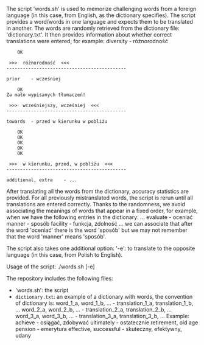 The script 'words.sh' is used to memorize challenging words from a foreign language (in this case, from English, as the dictionary specifies). The script provides a word/words in one language and expects them to be translated in another. The words are randomly retrieved from the dictionary file: 'dictionary.txt'. It then provides information about whether correct translations were entered, for example:
	diversity	 - różnorodność

		OK

	 >>>  różnorodność  <<<
	--------------------------------------------

	prior	 - wcześniej

		OK
	Za mało wypisanych tłumaczeń!

	 >>>  wcześniejszy, wcześniej  <<<
	--------------------------------------------

	towards	 - przed w kierunku w pobliżu

		OK
		OK
		OK
		OK
		OK

	 >>>  w kierunku, przed, w pobliżu  <<<
	--------------------------------------------

	additional, extra	 - ...

After translating all the words from the dictionary, accuracy statistics are provided. For all previously mistranslated words, the script is rerun until all translations are entered correctly.
Thanks to the randomness, we avoid associating the meanings of words that appear in a fixed order, for example, when we have the following entries in the dictionary:
...
evaluate	-	oceniać
manner	-	sposób
facility	-	funkcja, zdolność
...
we can associate that after the word 'oceniać' there is the word 'sposób' but we may not remember that the word 'manner' means 'sposób'.

The script also takes one additional option:
'-e': to translate to the opposite language (in this case, from Polish to English).

Usage of the script:
./words.sh [-e]

The repository includes the following files:
- 'words.sh': the script
- `dictionary.txt`: an example of a dictionary with words, the convention of dictionary is:
word_1_a, word_1_b, ...	-	translation_1_a, translation_1_b, ...
word_2_a, word_2_b, ...	-	translation_2_a, translation_2_b, ...
word_3_a, word_3_b, ...	-	translation_3_a, translation_3_b, ...
Example:
achieve	-	osiągać, zdobywać
ultimately	-	ostatecznie
retirement, old age pension	-	emerytura
effective, successful	-	skuteczny, efektywny, udany


